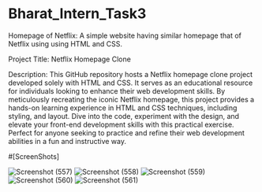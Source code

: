 # Bharat_Intern_Task3

Homepage of Netflix:
A simple website having similar homepage
that of Netflix using using HTML and
CSS.

Project Title: Netflix Homepage Clone

Description:
This GitHub repository hosts a Netflix homepage clone project developed solely with HTML and CSS. It serves as an educational resource for individuals looking to enhance their web development skills. By meticulously recreating the iconic Netflix homepage, this project provides a hands-on learning experience in HTML and CSS techniques, including styling, and layout. Dive into the code, experiment with the design, and elevate your front-end development skills with this practical exercise. Perfect for anyone seeking to practice and refine their web development abilities in a fun and instructive way.

#[ScreenShots]

![Screenshot (557)](https://github.com/Saikat199919/Bharat_Intern_Task3/assets/121059137/551baf7a-b63a-4049-b4ca-3ed188fb99e6)
![Screenshot (558)](https://github.com/Saikat199919/Bharat_Intern_Task3/assets/121059137/1eb8e2f8-3d21-443b-976b-e9f95ab4e1b1)
![Screenshot (559)](https://github.com/Saikat199919/Bharat_Intern_Task3/assets/121059137/e437238f-97d2-4da7-b76b-71d29c7db618)
![Screenshot (560)](https://github.com/Saikat199919/Bharat_Intern_Task3/assets/121059137/ad6a4d49-7963-4dbf-81a1-04bfabc06de0)
![Screenshot (561)](https://github.com/Saikat199919/Bharat_Intern_Task3/assets/121059137/1ee9fa1f-9411-4410-b196-960f8ba9acf5)
